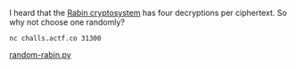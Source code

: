 I heard that the [Rabin cryptosystem](https://en.wikipedia.org/wiki/Rabin_cryptosystem) has four decryptions per ciphertext. So why not choose one randomly?

`nc challs.actf.co 31300`

[random-rabin.py](random-rabin.py)
